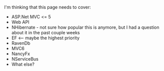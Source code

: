 <!--Title: Integrating StructureMap into Common .Net Frameworks-->

I'm thinking that this page needs to cover:

* ASP.Net MVC <= 5
* Web API
* NHibernate - not sure how popular this is anymore, but I had a question about it in the past couple weeks
* EF <-- maybe the highest priority
* RavenDb
* MVC6
* NancyFx
* NServiceBus
* What else?
